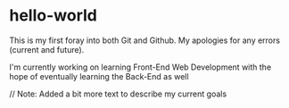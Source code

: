 # hello-world
This is my first foray into both Git and Github. My apologies for any errors (current and future).

I'm currently working on learning Front-End Web Development with the hope of eventually learning the Back-End as well

// Note: Added a bit more text to describe my current goals
